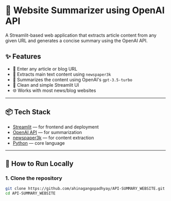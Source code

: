# 📰 Website Summarizer using OpenAI API

A Streamlit-based web application that extracts article content from any given URL and generates a concise summary using the OpenAI API.


## ✨ Features

- 🔗 Enter any article or blog URL
- 📄 Extracts main text content using `newspaper3k`
- 🤖 Summarizes the content using OpenAI's `gpt-3.5-turbo`
- 🧼 Clean and simple Streamlit UI
- 🌐 Works with most news/blog websites

---

## 📦 Tech Stack

- [Streamlit](https://streamlit.io/) — for frontend and deployment
- [OpenAI API](https://platform.openai.com/docs) — for summarization
- [newspaper3k](https://github.com/codelucas/newspaper) — for content extraction
- [Python](https://www.python.org/) — core language

---

## 🚀 How to Run Locally

### 1. Clone the repository

```bash
git clone https://github.com/ahinagangopadhyay/API-SUMMARY_WEBSITE.git
cd API-SUMMARY_WEBSITE
